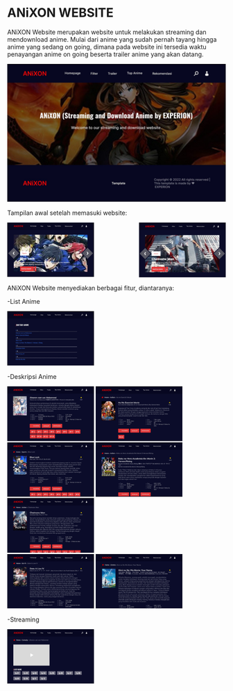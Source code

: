 # ANiXON WEBSITE

ANiXON Website merupakan website untuk melakukan streaming dan mendownload anime. Mulai dari anime yang sudah pernah tayang hingga anime yang sedang on going, dimana pada website ini tersedia waktu penayangan anime on going beserta trailer anime yang akan datang.

<img src="Img README/blog.jpg"><br>

Tampilan awal setelah memasuki website:

<img src="Img README/hp1.jpg" width="200px"> <img src="Img README/hp2.jpg" style="float:right; width:200px">

ANiXON Website menyediakan berbagai fitur, diantaranya:

-List Anime

<img src="Img README/list.jpg" width="200px">

-Deskripsi Anime

<img src="Img README/Deskripsi/1.jpg" width="200px"> <img src="Img README/Deskripsi/2.jpg" width="200px"> <img src="Img README/Deskripsi/3.jpg" width="200px"> <img src="Img README/Deskripsi/4.jpg" width="200px"> <img src="Img README/Deskripsi/5.jpg" width="200px"><br> <img src="Img README/Deskripsi/6.jpg" width="200px"> <img src="Img README/Deskripsi/7.jpg" width="200px">

-Streaming

<img src="Img README/Streaming/1.jpg" width="200px"><br>